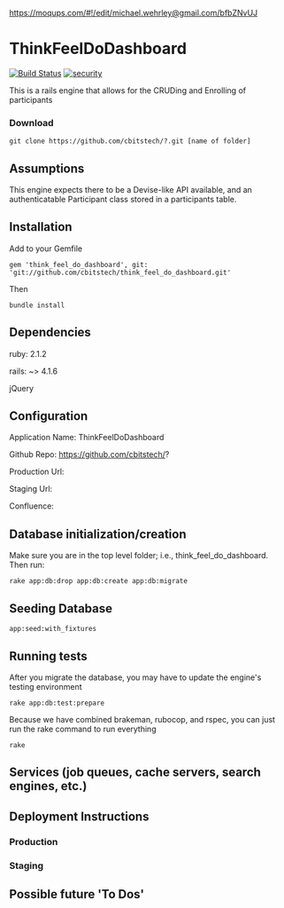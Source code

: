 https://moqups.com/#!/edit/michael.wehrley@gmail.com/bfbZNvUJ

# ThinkFeelDoDashboard

[![Build Status](https://travis-ci.org/cbitstech/think_feel_do_dashboard.svg)](https://travis-ci.org/cbitstech/think_feel_do_dashboard) [![security](https://hakiri.io/github/cbitstech/think_feel_do_dashboard/master.svg)](https://hakiri.io/github/cbitstech/think_feel_do_dashboard/master)

This is a rails engine that allows for the CRUDing and Enrolling of participants

### Download
```
git clone https://github.com/cbitstech/?.git [name of folder]
```

## Assumptions

This engine expects there to be a Devise-like API available, and an authenticatable Participant class stored in a participants table.

## Installation

Add to your Gemfile

```
gem 'think_feel_do_dashboard', git: 'git://github.com/cbitstech/think_feel_do_dashboard.git'
```

Then

```
bundle install
```

## Dependencies

ruby: 2.1.2

rails: ~> 4.1.6

jQuery

## Configuration

Application Name: ThinkFeelDoDashboard

Github Repo: https://github.com/cbitstech/?

Production Url:

Staging Url:

Confluence:

## Database initialization/creation

Make sure you are in the top level folder; i.e., think_feel_do_dashboard. Then run:

```
rake app:db:drop app:db:create app:db:migrate
```

## Seeding Database
```
app:seed:with_fixtures
```

## Running tests

After you migrate the database, you may have to update the engine's testing environment
```
rake app:db:test:prepare
```

Because we have combined brakeman, rubocop, and rspec, you can just run the rake command to run everything
```
rake
```
## Services (job queues, cache servers, search engines, etc.)

## Deployment Instructions

### Production

### Staging

## Possible future 'To Dos'